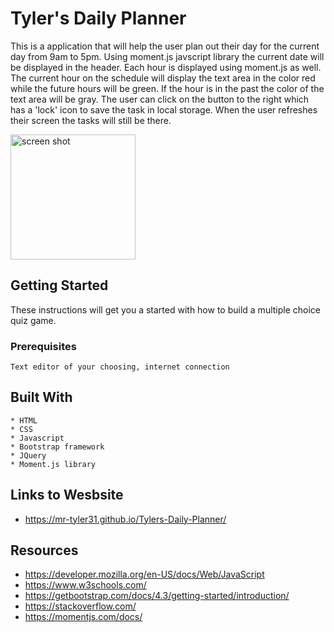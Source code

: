 # Tyler's Daily Planner

This is a application that will help the user plan out their day for the current day from 9am to 5pm. Using moment.js javscript library the current date will be displayed in the header. Each hour is displayed using moment.js as well. The current hour on the schedule will display the text area in the color red while the future hours will be green. If the hour is in the past the color of the text area will be gray. The user can click on the button to the right which has a 'lock' icon to save the task in local storage. When the user refreshes their screen the tasks will still be there.

<img class="img-fluid py-2" src="assets/img/img1.PNG" alt="screen shot" width="200" height="200"> 
          

## Getting Started

These instructions will get you a started with how to build a multiple choice quiz game.

### Prerequisites

```
Text editor of your choosing, internet connection
```

## Built With
```
* HTML
* CSS
* Javascript
* Bootstrap framework
* JQuery
* Moment.js library

```

## Links to Wesbsite 

- https://mr-tyler31.github.io/Tylers-Daily-Planner/




## Resources

- https://developer.mozilla.org/en-US/docs/Web/JavaScript
- https://www.w3schools.com/
- https://getbootstrap.com/docs/4.3/getting-started/introduction/
- https://stackoverflow.com/
- https://momentjs.com/docs/

